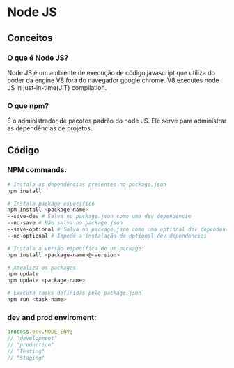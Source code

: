 # Node JS

## Conceitos

### O que é Node JS?

Node JS é um ambiente de execução de código javascript que utiliza do poder da engine V8 fora do navegador google chrome. V8 executes node JS in just-in-time(JIT) compilation.

### O que npm?

É o administrador de pacotes padrão do node JS. Ele serve para administrar as dependências de projetos.

## Código

### NPM commands:

```bash
# Instala as dependências presentes no package.json
npm install

# Instala package específico
npm install <package-name>
--save-dev # Salva no package.json como uma dev dependencie
--no-save # Não salva no package.json
--save-optional # Salva no package.json como uma optional dev dependencie
--no-optional # Impede a instalação de optional dev dependencies

# Instala a versão específica de um package:
npm install <package-name>@<version>

# Atualiza os packages
npm update
npm update <package-name>

# Executa tasks definidas pelo package.json
npm run <task-name>
```

### dev and prod enviroment:

```js
process.env.NODE_ENV;
// "development"
// "production"
// "Testing"
// "Staging"
```
